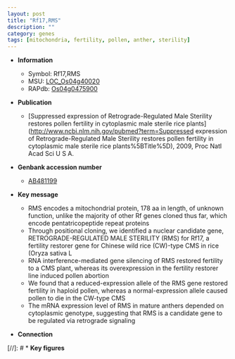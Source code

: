 ```yaml
---
layout: post
title: "Rf17,RMS"
description: ""
category: genes
tags: [mitochondria, fertility, pollen, anther, sterility]
---
```


* **Information**  
    + Symbol: Rf17,RMS  
    + MSU: [LOC_Os04g40020](http://rice.uga.edu/cgi-bin/ORF_infopage.cgi?orf=LOC_Os04g40020)  
    + RAPdb: [Os04g0475900](http://rapdb.dna.affrc.go.jp/viewer/gbrowse_details/irgsp1?name=Os04g0475900)  

* **Publication**  
    + [Suppressed expression of Retrograde-Regulated Male Sterility restores pollen fertility in cytoplasmic male sterile rice plants](http://www.ncbi.nlm.nih.gov/pubmed?term=Suppressed expression of Retrograde-Regulated Male Sterility restores pollen fertility in cytoplasmic male sterile rice plants%5BTitle%5D), 2009, Proc Natl Acad Sci U S A.

* **Genbank accession number**  
    + [AB481199](http://www.ncbi.nlm.nih.gov/nuccore/AB481199)

* **Key message**  
    + RMS encodes a mitochondrial protein, 178 aa in length, of unknown function, unlike the majority of other Rf genes cloned thus far, which encode pentatricopeptide repeat proteins
    + Through positional cloning, we identified a nuclear candidate gene, RETROGRADE-REGULATED MALE STERILITY (RMS) for Rf17, a fertility restorer gene for Chinese wild rice (CW)-type CMS in rice (Oryza sativa L
    + RNA interference-mediated gene silencing of RMS restored fertility to a CMS plant, whereas its overexpression in the fertility restorer line induced pollen abortion
    + We found that a reduced-expression allele of the RMS gene restored fertility in haploid pollen, whereas a normal-expression allele caused pollen to die in the CW-type CMS
    + The mRNA expression level of RMS in mature anthers depended on cytoplasmic genotype, suggesting that RMS is a candidate gene to be regulated via retrograde signaling

* **Connection**  

[//]: # * **Key figures**  


